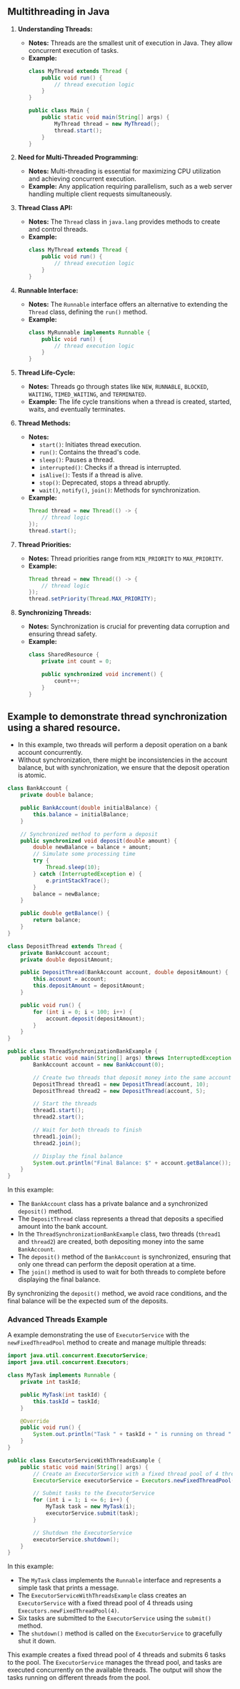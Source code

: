 ## Multithreading in Java

1. **Understanding Threads:**
   - **Notes:** Threads are the smallest unit of execution in Java. They allow concurrent execution of tasks.
   - **Example:**
     ```java
     class MyThread extends Thread {
         public void run() {
             // thread execution logic
         }
     }

     public class Main {
         public static void main(String[] args) {
             MyThread thread = new MyThread();
             thread.start();
         }
     }
     ```

2. **Need for Multi-Threaded Programming:**
   - **Notes:** Multi-threading is essential for maximizing CPU utilization and achieving concurrent execution.
   - **Example:** Any application requiring parallelism, such as a web server handling multiple client requests simultaneously.

3. **Thread Class API:**
   - **Notes:** The `Thread` class in `java.lang` provides methods to create and control threads.
   - **Example:**
     ```java
     class MyThread extends Thread {
         public void run() {
             // thread execution logic
         }
     }
     ```

4. **Runnable Interface:**
   - **Notes:** The `Runnable` interface offers an alternative to extending the `Thread` class, defining the `run()` method.
   - **Example:**
     ```java
     class MyRunnable implements Runnable {
         public void run() {
             // thread execution logic
         }
     }
     ```

5. **Thread Life-Cycle:**
   - **Notes:** Threads go through states like `NEW`, `RUNNABLE`, `BLOCKED`, `WAITING`, `TIMED_WAITING`, and `TERMINATED`.
   - **Example:** The life cycle transitions when a thread is created, started, waits, and eventually terminates.

6. **Thread Methods:**
   - **Notes:**
     - `start()`: Initiates thread execution.
     - `run()`: Contains the thread's code.
     - `sleep()`: Pauses a thread.
     - `interrupted()`: Checks if a thread is interrupted.
     - `isAlive()`: Tests if a thread is alive.
     - `stop()`: Deprecated, stops a thread abruptly.
     - `wait()`, `notify()`, `join()`: Methods for synchronization.
   - **Example:**
     ```java
     Thread thread = new Thread(() -> {
         // thread logic
     });
     thread.start();
     ```

7. **Thread Priorities:**
   - **Notes:** Thread priorities range from `MIN_PRIORITY` to `MAX_PRIORITY`.
   - **Example:**
     ```java
     Thread thread = new Thread(() -> {
         // thread logic
     });
     thread.setPriority(Thread.MAX_PRIORITY);
     ```

8. **Synchronizing Threads:**
   - **Notes:** Synchronization is crucial for preventing data corruption and ensuring thread safety.
   - **Example:**
     ```java
     class SharedResource {
         private int count = 0;

         public synchronized void increment() {
             count++;
         }
     }
     ```


## Example to demonstrate thread synchronization using a shared resource. 

* In this example, two threads will perform a deposit operation on a bank account concurrently. 
* Without synchronization, there might be inconsistencies in the account balance, but with synchronization, we ensure that the deposit operation is atomic.

```java
class BankAccount {
    private double balance;

    public BankAccount(double initialBalance) {
        this.balance = initialBalance;
    }

    // Synchronized method to perform a deposit
    public synchronized void deposit(double amount) {
        double newBalance = balance + amount;
        // Simulate some processing time
        try {
            Thread.sleep(10);
        } catch (InterruptedException e) {
            e.printStackTrace();
        }
        balance = newBalance;
    }

    public double getBalance() {
        return balance;
    }
}

class DepositThread extends Thread {
    private BankAccount account;
    private double depositAmount;

    public DepositThread(BankAccount account, double depositAmount) {
        this.account = account;
        this.depositAmount = depositAmount;
    }

    public void run() {
        for (int i = 0; i < 100; i++) {
            account.deposit(depositAmount);
        }
    }
}

public class ThreadSynchronizationBankExample {
    public static void main(String[] args) throws InterruptedException {
        BankAccount account = new BankAccount(0);

        // Create two threads that deposit money into the same account
        DepositThread thread1 = new DepositThread(account, 10);
        DepositThread thread2 = new DepositThread(account, 5);

        // Start the threads
        thread1.start();
        thread2.start();

        // Wait for both threads to finish
        thread1.join();
        thread2.join();

        // Display the final balance
        System.out.println("Final Balance: $" + account.getBalance());
    }
}
```

In this example:

- The `BankAccount` class has a private balance and a synchronized `deposit()` method.
- The `DepositThread` class represents a thread that deposits a specified amount into the bank account.
- In the `ThreadSynchronizationBankExample` class, two threads (`thread1` and `thread2`) are created, both depositing money into the same `BankAccount`.
- The `deposit()` method of the `BankAccount` is synchronized, ensuring that only one thread can perform the deposit operation at a time.
- The `join()` method is used to wait for both threads to complete before displaying the final balance.

By synchronizing the `deposit()` method, we avoid race conditions, and the final balance will be the expected sum of the deposits.

### Advanced Threads Example

A example demonstrating the use of `ExecutorService` with the `newFixedThreadPool` method to create and manage multiple threads:

```java
import java.util.concurrent.ExecutorService;
import java.util.concurrent.Executors;

class MyTask implements Runnable {
    private int taskId;

    public MyTask(int taskId) {
        this.taskId = taskId;
    }

    @Override
    public void run() {
        System.out.println("Task " + taskId + " is running on thread " + Thread.currentThread().getName());
    }
}

public class ExecutorServiceWithThreadsExample {
    public static void main(String[] args) {
        // Create an ExecutorService with a fixed thread pool of 4 threads
        ExecutorService executorService = Executors.newFixedThreadPool(4);

        // Submit tasks to the ExecutorService
        for (int i = 1; i <= 6; i++) {
            MyTask task = new MyTask(i);
            executorService.submit(task);
        }

        // Shutdown the ExecutorService
        executorService.shutdown();
    }
}
```

In this example:

- The `MyTask` class implements the `Runnable` interface and represents a simple task that prints a message.
- The `ExecutorServiceWithThreadsExample` class creates an `ExecutorService` with a fixed thread pool of 4 threads using `Executors.newFixedThreadPool(4)`.
- Six tasks are submitted to the `ExecutorService` using the `submit()` method.
- The `shutdown()` method is called on the `ExecutorService` to gracefully shut it down.

This example creates a fixed thread pool of 4 threads and submits 6 tasks to the pool. The `ExecutorService` manages the thread pool, and tasks are executed concurrently on the available threads. The output will show the tasks running on different threads from the pool.
